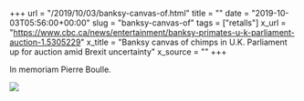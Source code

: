+++
url = "/2019/10/03/banksy-canvas-of.html"
title = ""
date = "2019-10-03T05:56:00+00:00"
slug = "banksy-canvas-of"
tags = ["retalls"]
x_url = "https://www.cbc.ca/news/entertainment/banksy-primates-u-k-parliament-auction-1.5305229"
x_title = "Banksy canvas of chimps in U.K. Parliament up for auction amid Brexit uncertainty"
x_source = ""
+++

In memoriam Pierre Boulle.

<img src="https://i.cbc.ca/1.5305482.1570011544!/fileImage/httpImage/image.JPG_gen/derivatives/16x9_780/banksy-london-chimpanzees-u-k-parliament.JPG">
